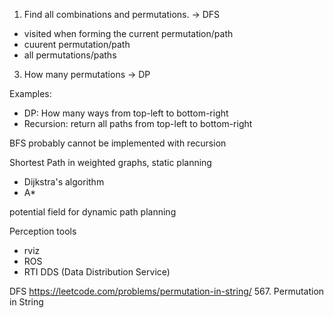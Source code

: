 
1. Find all combinations and permutations. -> DFS

  - visited when forming the current permutation/path
  - cuurent permutation/path
  - all permutations/paths

3. How many permutations -> DP

Examples:
- DP: How many ways from top-left to bottom-right
- Recursion: return all paths from top-left to bottom-right

BFS probably cannot be implemented with recursion

Shortest Path in weighted graphs, static planning
- Dijkstra's algorithm
- A*

potential field for dynamic path planning

Perception tools
- rviz
- ROS
- RTI DDS (Data Distribution Service)

DFS
https://leetcode.com/problems/permutation-in-string/ 567. Permutation in String
